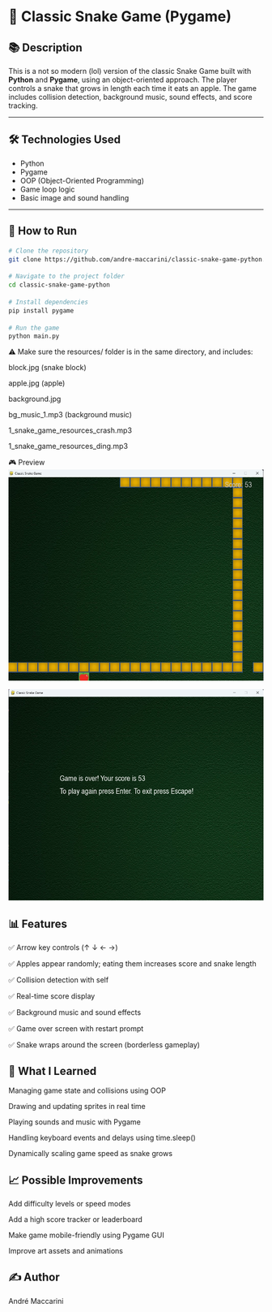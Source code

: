 # 🐍 Classic Snake Game (Pygame)

## 📚 Description

This is a not so modern (lol) version of the classic Snake Game built with **Python** and **Pygame**, using an object-oriented approach. The player controls a snake that grows in length each time it eats an apple. The game includes collision detection, background music, sound effects, and score tracking.

---

## 🛠️ Technologies Used

- Python
- Pygame  
- OOP (Object-Oriented Programming)  
- Game loop logic  
- Basic image and sound handling

---

## 🚀 How to Run

```bash
# Clone the repository
git clone https://github.com/andre-maccarini/classic-snake-game-python.git

# Navigate to the project folder
cd classic-snake-game-python

# Install dependencies
pip install pygame

# Run the game
python main.py
```

⚠️ Make sure the resources/ folder is in the same directory, and includes:

block.jpg (snake block)

apple.jpg (apple)

background.jpg

bg_music_1.mp3 (background music)

1_snake_game_resources_crash.mp3

1_snake_game_resources_ding.mp3

🎮 Preview
![App Preview](img/preview.png)

![App Preview](img/preview1.png)

## 📊 Features
✅ Arrow key controls (↑ ↓ ← →)

✅ Apples appear randomly; eating them increases score and snake length

✅ Collision detection with self

✅ Real-time score display

✅ Background music and sound effects

✅ Game over screen with restart prompt

✅ Snake wraps around the screen (borderless gameplay)

## 🧠 What I Learned
Managing game state and collisions using OOP

Drawing and updating sprites in real time

Playing sounds and music with Pygame

Handling keyboard events and delays using time.sleep()

Dynamically scaling game speed as snake grows

## 📈 Possible Improvements
 Add difficulty levels or speed modes

 Add a high score tracker or leaderboard

 Make game mobile-friendly using Pygame GUI

 Improve art assets and animations

## ✍️ Author
André Maccarini